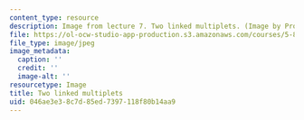 ```yaml
---
content_type: resource
description: Image from lecture 7. Two linked multiplets. (Image by Prof. Robert Field.)
file: https://ol-ocw-studio-app-production.s3.amazonaws.com/courses/5-80-small-molecule-spectroscopy-and-dynamics-fall-2008/046ae3e38c7d85ed7397118f80b14aa9_chp_2_link_multi.jpg
file_type: image/jpeg
image_metadata:
  caption: ''
  credit: ''
  image-alt: ''
resourcetype: Image
title: Two linked multiplets
uid: 046ae3e3-8c7d-85ed-7397-118f80b14aa9
---
```

